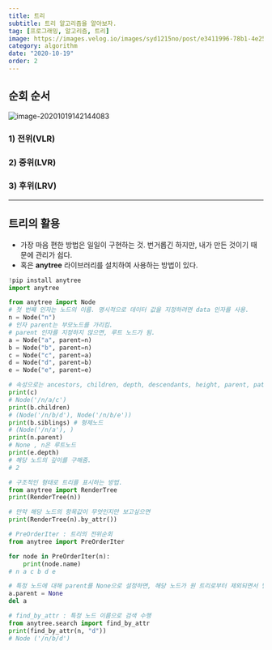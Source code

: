 ```yaml
---
title: 트리
subtitle: 트리 알고리즘을 알아보자.
tag: [프로그래밍, 알고리즘, 트리]
image: https://images.velog.io/images/syd1215no/post/e3411996-78b1-4e25-bd84-bd910878cfeb/image.png
category: algorithm
date: "2020-10-19"
order: 2
---
```


## 순회 순서

![image-20201019142144083](C:\Users\mh\Desktop\typora_images\image-20201019142144083.png)

### 1) 전위(VLR)

### 2) 중위(LVR)

### 3) 후위(LRV)

---

## 트리의 활용

- 가장 마음 편한 방법은 일일이 구현하는 것. 번거롭긴 하지만, 내가 만든 것이기 때문에 관리가 쉽다.
- 혹은 **anytree** 라이브러리를 설치하여 사용하는 방법이 있다.

```python
!pip install anytree
import anytree

from anytree import Node
# 첫 번째 인자는 노드의 이름. 명시적으로 데이터 값을 지정하려면 data 인자를 사용.
n = Node("n")
# 인자 parent는 부모노드를 가리킴.
# parent 인자를 지정하지 않으면, 루트 노드가 됨.
a = Node("a", parent=n)
b = Node("b", parent=n)
c = Node("c", parent=a)
d = Node("d", parent=b)
e = Node("e", parent=e)
```

```python
# 속성으로는 ancestors, children, depth, descendants, height, parent, path, siblings 등이 있다.
print(c)
# Node('/n/a/c')
print(b.children)
# (Node('/n/b/d'), Node('/n/b/e'))
print(b.siblings) # 형제노드
# (Node('/n/a'), )
print(n.parent)
# None , n은 루트노드
print(e.depth)
# 해당 노드의 깊이를 구해줌.
# 2
```

```python
# 구조적인 형태로 트리를 표시하는 방법.
from anytree import RenderTree
print(RenderTree(n))

# 만약 해당 노드의 항목값이 무엇인지만 보고싶으면
print(RenderTree(n).by_attr())
```

```python
# PreOrderIter : 트리의 전위순회
from anytree import PreOrderIter

for node in PreOrderIter(n):
	print(node.name)
# n a c b d e
```

```python
# 특정 노드에 대해 parent를 None으로 설정하면, 해당 노드가 원 트리로부터 제외되면서 별도의 트리로 간주됨.
a.parent = None
del a

# find_by_attr : 특정 노드 이름으로 검색 수행
from anytree.search import find_by_attr
print(find_by_attr(n, "d"))
# Node ('/n/b/d')
```
